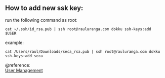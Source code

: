 ## How to add new ssk key:

run the following command as root:

```
cat ~/.ssh/id_rsa.pub | ssh root@rauluranga.com dokku ssh-keys:add $USER
```

example:

```
cat /Users/raul/Downloads/seca_rsa.pub | ssh root@rauluranga.com dokku ssh-keys:add seca
```

@reference:  
[User Management](https://github.com/dokku/dokku/blob/master/docs/deployment/user-management.md)  
